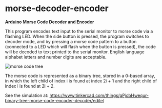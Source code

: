 # morse-decoder-encoder
**Arduino Morse Code Decoder and Encoder**

  This program encodes text input to the serial monitor to morse code via a flashing LED. 
  When the side button is pressed, the program switches to decoder mode, and by pressing
  a morse code pattern to a button (connected to a LED which will flash when the button 
  is pressed), the code will be decoded to text printed to the serial monitor.
  English language alphabet letters and number digits are acceptable.
  
  ![morse code tree](https://user-images.githubusercontent.com/35773069/116804085-f24d3e00-aad0-11eb-8663-851bd292c644.png)

  The morse code is represented as a binary tree, stored in a 0-based array, in which the left child of index i is found at index 2i + 1 and the right child of index i is found at 2i + 2.
  
  
  See the simulation at: https://www.tinkercad.com/things/gPjcbHwequr-binary-tree-morse-code-encoder-decoder/editel
